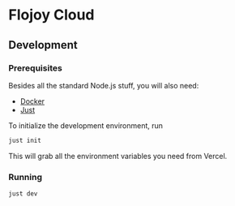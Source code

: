 # Flojoy Cloud

## Development

### Prerequisites

Besides all the standard Node.js stuff, you will also need:

- [Docker](https://docs.docker.com/get-docker/)
- [Just](https://just.systems)

To initialize the development environment, run

```bash
just init
```

This will grab all the environment variables you need from Vercel.

### Running

```bash
just dev
```

